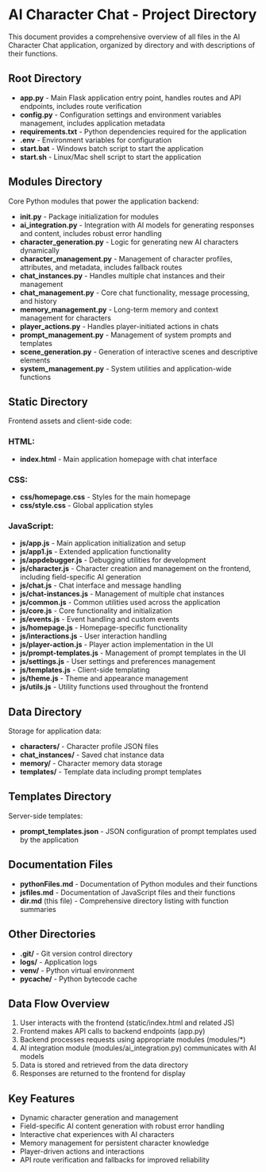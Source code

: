 # AI Character Chat - Project Directory

This document provides a comprehensive overview of all files in the AI Character Chat application, organized by directory and with descriptions of their functions.

## Root Directory

- **app.py** - Main Flask application entry point, handles routes and API endpoints, includes route verification
- **config.py** - Configuration settings and environment variables management, includes application metadata
- **requirements.txt** - Python dependencies required for the application
- **.env** - Environment variables for configuration
- **start.bat** - Windows batch script to start the application
- **start.sh** - Linux/Mac shell script to start the application

## Modules Directory

Core Python modules that power the application backend:

- **__init__.py** - Package initialization for modules
- **ai_integration.py** - Integration with AI models for generating responses and content, includes robust error handling
- **character_generation.py** - Logic for generating new AI characters dynamically
- **character_management.py** - Management of character profiles, attributes, and metadata, includes fallback routes
- **chat_instances.py** - Handles multiple chat instances and their management
- **chat_management.py** - Core chat functionality, message processing, and history
- **memory_management.py** - Long-term memory and context management for characters
- **player_actions.py** - Handles player-initiated actions in chats
- **prompt_management.py** - Management of system prompts and templates
- **scene_generation.py** - Generation of interactive scenes and descriptive elements
- **system_management.py** - System utilities and application-wide functions

## Static Directory

Frontend assets and client-side code:

### HTML:
- **index.html** - Main application homepage with chat interface

### CSS:
- **css/homepage.css** - Styles for the main homepage
- **css/style.css** - Global application styles

### JavaScript:
- **js/app.js** - Main application initialization and setup
- **js/app1.js** - Extended application functionality
- **js/appdebugger.js** - Debugging utilities for development
- **js/character.js** - Character creation and management on the frontend, including field-specific AI generation
- **js/chat.js** - Chat interface and message handling
- **js/chat-instances.js** - Management of multiple chat instances
- **js/common.js** - Common utilities used across the application
- **js/core.js** - Core functionality and initialization
- **js/events.js** - Event handling and custom events
- **js/homepage.js** - Homepage-specific functionality
- **js/interactions.js** - User interaction handling
- **js/player-action.js** - Player action implementation in the UI
- **js/prompt-templates.js** - Management of prompt templates in the UI
- **js/settings.js** - User settings and preferences management
- **js/templates.js** - Client-side templating
- **js/theme.js** - Theme and appearance management
- **js/utils.js** - Utility functions used throughout the frontend

## Data Directory

Storage for application data:

- **characters/** - Character profile JSON files
- **chat_instances/** - Saved chat instance data
- **memory/** - Character memory data storage
- **templates/** - Template data including prompt templates

## Templates Directory

Server-side templates:

- **prompt_templates.json** - JSON configuration of prompt templates used by the application

## Documentation Files

- **pythonFiles.md** - Documentation of Python modules and their functions
- **jsfiles.md** - Documentation of JavaScript files and their functions
- **dir.md** (this file) - Comprehensive directory listing with function summaries

## Other Directories

- **.git/** - Git version control directory
- **logs/** - Application logs
- **venv/** - Python virtual environment
- **__pycache__/** - Python bytecode cache

## Data Flow Overview

1. User interacts with the frontend (static/index.html and related JS)
2. Frontend makes API calls to backend endpoints (app.py)
3. Backend processes requests using appropriate modules (modules/*)
4. AI integration module (modules/ai_integration.py) communicates with AI models
5. Data is stored and retrieved from the data directory
6. Responses are returned to the frontend for display

## Key Features

- Dynamic character generation and management
- Field-specific AI content generation with robust error handling
- Interactive chat experiences with AI characters
- Memory management for persistent character knowledge
- Player-driven actions and interactions
- API route verification and fallbacks for improved reliability
